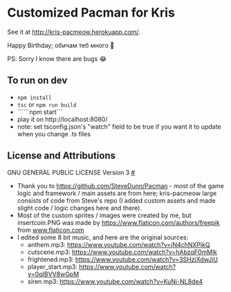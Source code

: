 ﻿# Customized Pacman for Kris
 
 See it at http://kris-pacmeow.herokuapp.com/.
 
Happy Birthday; обичам теб много 🥰

PS: Sorry I know there are bugs 😂

## To run on dev
- ```npm install```
- ```tsc``` or ```npm run build```
- ``````npm start```
- play it on http://localhost:8080/
- note: set tsconfig.json's "watch" field to be true if you want it to update when you change .ts files


## License and Attributions
GNU GENERAL PUBLIC LICENSE Version 3 [#](LICENSE.txt)

- Thank you to https://github.com/SteveDunn/Pacman - most of the game logic and framework / main assets are from here; kris-pacmeow large consists of code from Steve's repo (I added custom assets and made slight code / logic changes here and there).
- Most of the custom sprites / images were created by me, but insertcoin.PNG was made by https://www.flaticon.com/authors/freepik from www.flaticon.com
- I edited some 8 bit music, and here are the original sources:
    - anthem.mp3: https://www.youtube.com/watch?v=iN4chNXPikQ
    - cutscene.mp3: https://www.youtube.com/watch?v=hAbzqF0mMlk
    - frightened.mp3: https://www.youtube.com/watch?v=3SHzjXdwJiU
    - player_start.mp3: https://www.youtube.com/watch?v=0qIBVV8wGpM
    - siren.mp3: https://www.youtube.com/watch?v=KuNi-NL8de4

